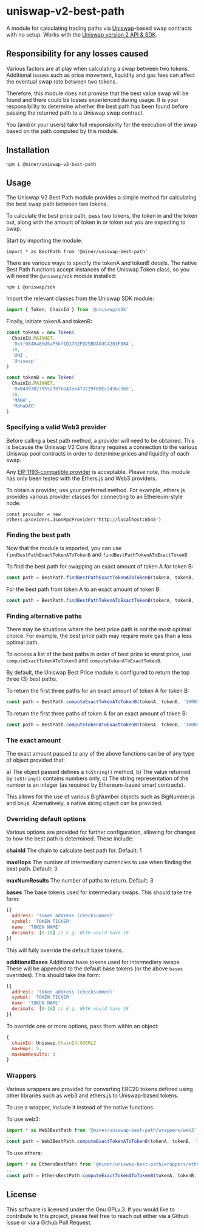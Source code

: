 # uniswap-v2-best-path

A module for calculating trading paths via [Uniswap](https://uniswap.org)-based swap contracts with no setup. Works with the [Uniswap version 2 API & SDK](https://docs.uniswap.org/sdk/v3/overview).

## Responsibility for any losses caused

Various factors are at play when calculating a swap between two tokens. Additional issues such as price movement, liquidity and gas fees can affect the eventual swap rate between two tokens. 

Therefore, this module does not promise that the best value swap will be found and there could be losses experienced during usage. It is your responsibility to determine whether the best path has been found before passing the returned path to a Uniswap swap contract. 

You (and/or your users) take full responsibility for the execution of the swap based on the path computed by this module.

## Installation

```
npm i @miner/uniswap-v2-best-path
```

## Usage

The Uniswap V2 Best Path module provides a simple method for calculating the best swap path between two tokens.

To calculate the best price path, pass two tokens, the token in and the token out, along with the amount of token in or token out you are expecting to swap.

Start by importing the module:

```
import * as BestPath from '@miner/uniswap-best-path'
```

There are various ways to specify the tokenA and tokenB details. The native Best Path functions accept instances of the Uniswap.Token class, so you will need the `@uniswap/sdk` module installed:

```
npm i @uniswap/sdk
```

Import the relevant classes from the Uniswap SDK module:

```js
import { Token, ChainId } from '@uniswap/sdk'
```

Finally, initiate tokenA and tokenB:

```js
const tokenA = new Token(
  ChainId.MAINNET,
  '0x1f9840a85d5aF5bf1D1762F925BDADdC4201F984',
  18,
  'UNI',
  'Uniswap'
)

const tokenB = new Token(
  ChainId.MAINNET,
  '0xB4d930279552397bbA2ee473229f89Ec245bc365',
  18,
  'MAHA',
  'MahaDAO'
)
```

### Specifying a valid Web3 provider

Before calling a best path method, a provider will need to be obtained. This is because the Uniswap V2 Core library requires a connection to the various Uniswap pool contracts in order to determine prices and liquidity of each swap.

Any [EIP 1193-compatible provider](https://eips.ethereum.org/EIPS/eip-1193) is acceptable. Please note, this module has only been tested with the Ethers.js and Web3 providers.

To obtain a provider, use your preferred method. For example, ethers.js provides various provider classes for connecting to an Ethereum-style node:

```
const provider = new ethers.providers.JsonRpcProvider('http://localhost:8545')
```

### Finding the best path

Now that the module is imported, you can use `findBestPathExactTokenAToTokenB` and `findBestPathTokenAToExactTokenB`

To find the best path for swapping an exact amount of token A for token B:

```js
const path = BestPath.findBestPathExactTokenAToTokenB(tokenA, tokenB, '1000000000000000000', provider)
```

For the best path from token A to an exact amount of token B:

```js
const path = BestPath.findBestPathTokenAToExactTokenB(tokenA, tokenB, '1000000000000000000', provider)
```

### Finding alternative paths

There may be situations where the best price path is not the most optimal choice. For example, the best price path may require more gas than a less optimal path. 

To access a list of the best paths in order of best price to worst price, use `computeExactTokenAToTokenB` and `computeTokenAToExactTokenB`.

By default, the Uniswap Best Price module is configured to return the top three (3) best paths.

To return the first three paths for an exact amount of token A for token B:

```js
const path = BestPath.computeExactTokenAToTokenB(tokenA, tokenB, '1000000000000000000', provider)
```

To return the first three paths of token A for an exact amount of token B:

```js
const path = BestPath.computeTokenAToExactTokenB(tokenA, tokenB, '1000000000000000000', provider)
```

### The exact amount

The exact amount passed to any of the above functions can be of any type of object provided that:

a) The object passed defines a `toString()` method,
b) The value returned by `toString()` contains numbers only,
c) The string representation of the number is an integer (as required by Ethereum-based smart contracts).

This allows for the use of various BigNumber objects such as BigNumber.js and bn.js. Alternatively, a native string object can be provided.

### Overriding default options

Various options are provided for further configuration, allowing for changes to how the best path is determined. These include:

**chainId**
The chain to calculate best path for.
Default: 1

**maxHops**
The number of intermediary currencies to use when finding the best path. Default: 3

**maxNumResults**
The number of paths to return.
Default: 3

**bases**
The base tokens used for intermediary swaps. This should take the form:

```js
[{
  address: 'token address (checksummed)'
  symbol: 'TOKEN TICKER'
  name: 'TOKEN NAME'
  decimals: [0-18] // E.g. WETH would have 18
}]
```

This will fully override the default base tokens.

**additionalBases**
Additional base tokens used for intermediary swaps. These will be appended to the default base tokens (or the above `bases` overrides). This should take the form:

```js
[{
  address: 'token address (checksummed)'
  symbol: 'TOKEN TICKER'
  name: 'TOKEN NAME'
  decimals: [0-18] // E.g. WETH would have 18
}]
```

To override one or more options, pass them within an object:

```js
{
  chainId: Uniswap.ChainId.GOERLI
  maxHops: 5,
  maxNumResults: 3
}
```

### Wrappers

Various wrappers are provided for converting ERC20 tokens defined using other libraries such as web3 and ethers.js to Uniswap-based tokens.

To use a wrapper, include it instead of the native functions.

To use web3:

```js
import * as Web3BestPath from '@miner/uniswap-best-path/wrappers/web3'
...
const path = Web3BestPath.computeExactTokenAToTokenB(tokenA, tokenB, '1000000000000000000', provider)
```

To use ethers: 

```js
import * as EthersBestPath from '@miner/uniswap-best-path/wrappers/ethers'
...
const path = EthersBestPath.computeExactTokenAToTokenB(tokenA, tokenB, '1000000000000000000', provider)
```

## License

This software is licensed under the Gnu GPLv.3. If you would like to contribute to this project, please feel free to reach out either via a Github Issue or via a Github Pull Request.